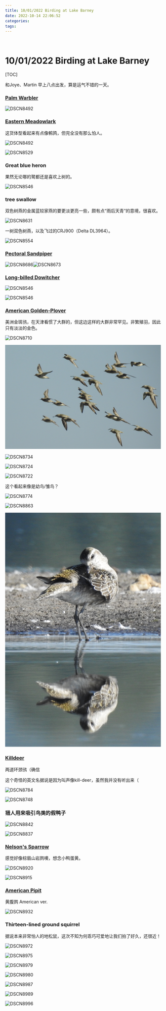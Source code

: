 ```yaml
---
title: 10/01/2022 Birding at Lake Barney
date: 2022-10-14 22:06:52
categories:
tags:
---
```


 <!-- more -->

# 10/01/2022 Birding at Lake Barney

[TOC]


和Joye、Martin 早上八点出发，算是运气不错的一天。

### [Palm Warbler](https://ebird.org/species/palwar)

![DSCN8492](/image/1001LakeBarney.res/DSCN8492.JPG)



### [Eastern Meadowlark](https://ebird.org/species/easmea)

这货体型看起来有点像鹌鹑，但完全没有那么怕人。

![DSCN8492](/image/1001LakeBarney.res/DSCN8524.JPG)

![DSCN8529](/image/1001LakeBarney.res/DSCN8529.JPG)





### Great blue heron

果然无论哪的鹭都还是喜欢上树的。

![DSCN8546](/image/1001LakeBarney.res/DSCN8546.JPG)





### tree swallow

双色树燕的金属蓝较家燕的要更淡更亮一些，颇有点“雨后天青”的意境，很喜欢。


![DSCN8631](/image/1001LakeBarney.res/DSCN8631.JPG)

一树双色树燕，以及飞过的CRJ900（Delta DL3964）。

![DSCN8554](/image/1001LakeBarney.res/DSCN8554.JPG)







### [Pectoral Sandpiper](https://ebird.org/species/pecsan)

![DSCN8686](/image/1001LakeBarney.res/DSCN8686.JPG)![DSCN8673](/image/1001LakeBarney.res/DSCN8673.JPG)



### [Long-billed Dowitcher](https://ebird.org/species/lobdow)

![DSCN8546](/image/1001LakeBarney.res/DSCN8707.JPG)

![DSCN8546](/image/1001LakeBarney.res/DSCN8886.JPG)



### [American Golden-Plover](https://ebird.org/species/amgplo)

美洲金斑鸻，在天津看惯了大群的，但这边这样的大群非常罕见。非繁殖羽，因此只有淡淡的金色。

![DSCN8710](/image/1001LakeBarney.res/DSCN8710.JPG)

![DSCN8717_v1](/image/1001LakeBarney.res/DSCN8717_v1.JPG)

![DSCN8734](/image/1001LakeBarney.res/DSCN8734.JPG)

![DSCN8724](/image/1001LakeBarney.res/DSCN8724.JPG)

![DSCN8722](/image/1001LakeBarney.res/DSCN8722.JPG)

这个看起来像是幼鸟/雏鸟？

![DSCN8774](/image/1001LakeBarney.res/DSCN8774.JPG)

![DSCN8863](/image/1001LakeBarney.res/DSCN8863.JPG)

![DSCN8825_v1](/image/1001LakeBarney.res/DSCN8825_v1.JPG)



### [Killdeer](https://ebird.org/species/killde)

两道环颈鸻（确信

这个奇怪的英文名据说是因为叫声像kill-deer，虽然我并没有听出来（

![DSCN8784](/image/1001LakeBarney.res/DSCN8784.JPG)

![DSCN8748](/image/1001LakeBarney.res/DSCN8748.JPG)





### 猎人用来吸引鸟类的假鸭子

![DSCN8842](/image/1001LakeBarney.res/DSCN8842.JPG)

![DSCN8837](/image/1001LakeBarney.res/DSCN8837.JPG)



### [Nelson's Sparrow](https://ebird.org/species/nstspa)

感觉好像棕眉山岩鹨噢，想念小鸭蛋黄。

![DSCN8920](/image/1001LakeBarney.res/DSCN8920.JPG)

![DSCN8915](/image/1001LakeBarney.res/DSCN8915.JPG)



### [American Pipit](https://ebird.org/species/amepip)

黄腹鹨 American ver.

![DSCN8932](/image/1001LakeBarney.res/DSCN8932.JPG)



### Thirteen-lined ground squirrel

据说本来非常怕人的地松鼠，这次不知为何乖巧可爱地让我们拍了好久，还很近！

![DSCN8972](/image/1001LakeBarney.res/DSCN8972.JPG)

![DSCN8975](/image/1001LakeBarney.res/DSCN8975.JPG)

![DSCN8979](/image/1001LakeBarney.res/DSCN8979.JPG)

![DSCN8980](/image/1001LakeBarney.res/DSCN8980.JPG)

![DSCN8987](/image/1001LakeBarney.res/DSCN8987.JPG)

![DSCN8989](/image/1001LakeBarney.res/DSCN8989.JPG)

![DSCN8996](/image/1001LakeBarney.res/DSCN8996.JPG)

